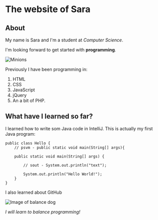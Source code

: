 # The website of Sara

## About
My name is Sara and I'm a student at _Computer Science_.

I'm looking forward to get started with **programming**. 

![Minions](https://media.giphy.com/media/m6OomwWCojfS8/giphy.gif)

Previously I have been programming in:
1. HTML
2. CSS
3. JavaScript
4. jQuery 
5. An a bit of PHP.


## What have I learned so far?

I learned how to write som Java code in IntelliJ. 
This is actually my first Java program:

````
public class Hello {
    // psvm - public static void main(String[] args){
    
    public static void main(String[] args) {
    
        // sout - System.out.println("text");        
   
        System.out.println("Hello World!");
    }    
}
````

I also learned about GitHub 


![Image of balance dog](https://media.giphy.com/media/c1c1M1a2yZDd9aVReu/giphy.gif)

_I will learn to balance programming!_

